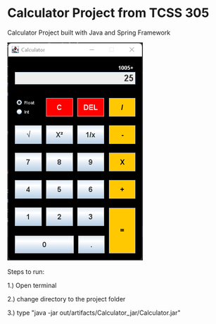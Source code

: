 # Calculator Project from TCSS 305
Calculator Project built with Java and Spring Framework

![Calculator Preview](https://github.com/Elijah1368/Calculator/blob/940009a83dca8a557f3847bb5b813ce8ebe63c81/Assets/Calculator.png)

Steps to run: 

1.) Open terminal

2.) change directory to the project folder

3.) type "java -jar out/artifacts/Calculator_jar/Calculator.jar"
